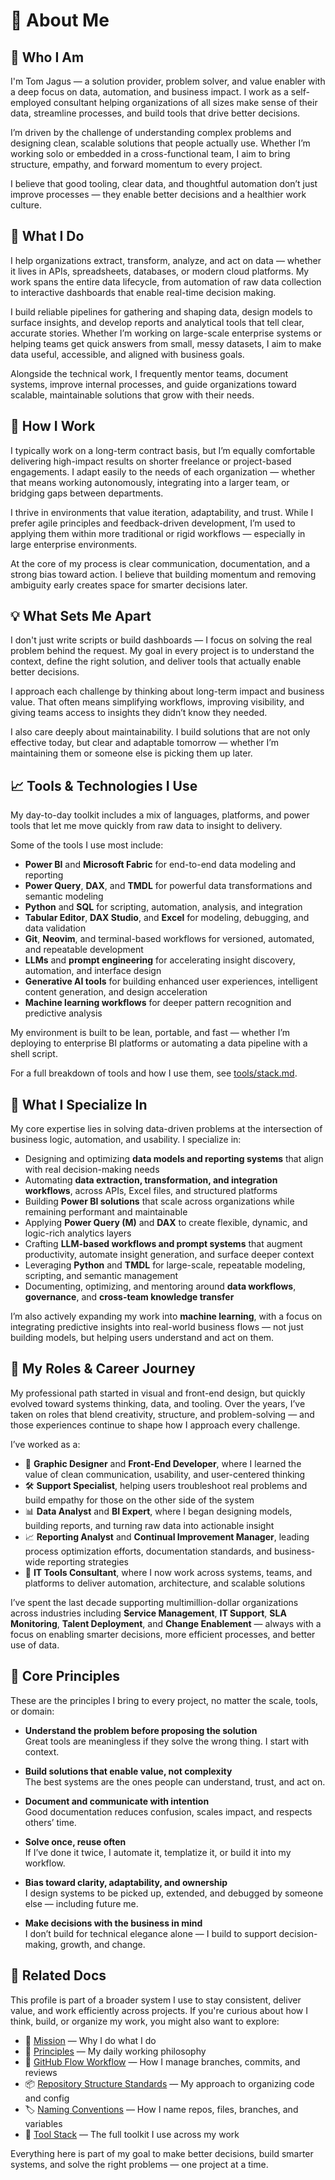 # 👤 About Me

## 🧭 Who I Am

I'm Tom Jagus — a solution provider, problem solver, and value enabler with a deep focus on data, automation, and business impact. I work as a self-employed consultant helping organizations of all sizes make sense of their data, streamline processes, and build tools that drive better decisions.

I’m driven by the challenge of understanding complex problems and designing clean, scalable solutions that people actually use. Whether I’m working solo or embedded in a cross-functional team, I aim to bring structure, empathy, and forward momentum to every project.

I believe that good tooling, clear data, and thoughtful automation don’t just improve processes — they enable better decisions and a healthier work culture.

## 🧰 What I Do

I help organizations extract, transform, analyze, and act on data — whether it lives in APIs, spreadsheets, databases, or modern cloud platforms. My work spans the entire data lifecycle, from automation of raw data collection to interactive dashboards that enable real-time decision making.

I build reliable pipelines for gathering and shaping data, design models to surface insights, and develop reports and analytical tools that tell clear, accurate stories. Whether I’m working on large-scale enterprise systems or helping teams get quick answers from small, messy datasets, I aim to make data useful, accessible, and aligned with business goals.

Alongside the technical work, I frequently mentor teams, document systems, improve internal processes, and guide organizations toward scalable, maintainable solutions that grow with their needs.

## 🧠 How I Work

I typically work on a long-term contract basis, but I’m equally comfortable delivering high-impact results on shorter freelance or project-based engagements. I adapt easily to the needs of each organization — whether that means working autonomously, integrating into a larger team, or bridging gaps between departments.

I thrive in environments that value iteration, adaptability, and trust. While I prefer agile principles and feedback-driven development, I’m used to applying them within more traditional or rigid workflows — especially in large enterprise environments.

At the core of my process is clear communication, documentation, and a strong bias toward action. I believe that building momentum and removing ambiguity early creates space for smarter decisions later.

## 💡 What Sets Me Apart

I don't just write scripts or build dashboards — I focus on solving the real problem behind the request. My goal in every project is to understand the context, define the right solution, and deliver tools that actually enable better decisions.

I approach each challenge by thinking about long-term impact and business value. That often means simplifying workflows, improving visibility, and giving teams access to insights they didn’t know they needed.

I also care deeply about maintainability. I build solutions that are not only effective today, but clear and adaptable tomorrow — whether I’m maintaining them or someone else is picking them up later.

## 📈 Tools & Technologies I Use

My day-to-day toolkit includes a mix of languages, platforms, and power tools that let me move quickly from raw data to insight to delivery.

Some of the tools I use most include:

- **Power BI** and **Microsoft Fabric** for end-to-end data modeling and reporting
- **Power Query**, **DAX**, and **TMDL** for powerful data transformations and semantic modeling
- **Python** and **SQL** for scripting, automation, analysis, and integration
- **Tabular Editor**, **DAX Studio**, and **Excel** for modeling, debugging, and data validation
- **Git**, **Neovim**, and terminal-based workflows for versioned, automated, and repeatable development
- **LLMs** and **prompt engineering** for accelerating insight discovery, automation, and interface design
- **Generative AI tools** for building enhanced user experiences, intelligent content generation, and design acceleration
- **Machine learning workflows** for deeper pattern recognition and predictive analysis

My environment is built to be lean, portable, and fast — whether I’m deploying to enterprise BI platforms or automating a data pipeline with a shell script.

For a full breakdown of tools and how I use them, see [tools/stack.md](../tools/stack.md).

## 🧪 What I Specialize In

My core expertise lies in solving data-driven problems at the intersection of business logic, automation, and usability. I specialize in:

- Designing and optimizing **data models and reporting systems** that align with real decision-making needs
- Automating **data extraction, transformation, and integration workflows**, across APIs, Excel files, and structured platforms
- Building **Power BI solutions** that scale across organizations while remaining performant and maintainable
- Applying **Power Query (M)** and **DAX** to create flexible, dynamic, and logic-rich analytics layers
- Crafting **LLM-based workflows and prompt systems** that augment productivity, automate insight generation, and surface deeper context
- Leveraging **Python** and **TMDL** for large-scale, repeatable modeling, scripting, and semantic management
- Documenting, optimizing, and mentoring around **data workflows**, **governance**, and **cross-team knowledge transfer**

I’m also actively expanding my work into **machine learning**, with a focus on integrating predictive insights into real-world business flows — not just building models, but helping users understand and act on them.

## 🧬 My Roles & Career Journey

My professional path started in visual and front-end design, but quickly evolved toward systems thinking, data, and tooling. Over the years, I’ve taken on roles that blend creativity, structure, and problem-solving — and those experiences continue to shape how I approach every challenge.

I’ve worked as a:

- 🎨 **Graphic Designer** and **Front-End Developer**, where I learned the value of clean communication, usability, and user-centered thinking
- 🛠️ **Support Specialist**, helping users troubleshoot real problems and build empathy for those on the other side of the system
- 📊 **Data Analyst** and **BI Expert**, where I began designing models, building reports, and turning raw data into actionable insight
- 📈 **Reporting Analyst** and **Continual Improvement Manager**, leading process optimization efforts, documentation standards, and business-wide reporting strategies
- 🧩 **IT Tools Consultant**, where I now work across systems, teams, and platforms to deliver automation, architecture, and scalable solutions

I’ve spent the last decade supporting multimillion-dollar organizations across industries including **Service Management**, **IT Support**, **SLA Monitoring**, **Talent Deployment**, and **Change Enablement** — always with a focus on enabling smarter decisions, more efficient processes, and better use of data.

## 📌 Core Principles

These are the principles I bring to every project, no matter the scale, tools, or domain:

- **Understand the problem before proposing the solution**  
  Great tools are meaningless if they solve the wrong thing. I start with context.

- **Build solutions that enable value, not complexity**  
  The best systems are the ones people can understand, trust, and act on.

- **Document and communicate with intention**  
  Good documentation reduces confusion, scales impact, and respects others’ time.

- **Solve once, reuse often**  
  If I’ve done it twice, I automate it, templatize it, or build it into my workflow.

- **Bias toward clarity, adaptability, and ownership**  
  I design systems to be picked up, extended, and debugged by someone else — including future me.

- **Make decisions with the business in mind**  
  I don’t build for technical elegance alone — I build to support decision-making, growth, and change.

## 🔗 Related Docs

This profile is part of a broader system I use to stay consistent, deliver value, and work efficiently across projects. If you're curious about how I think, build, or organize my work, you might also want to explore:

- 📘 [Mission](./mission.md) — Why I do what I do
- 🧭 [Principles](./principles.md) — My daily working philosophy
- 🔁 [GitHub Flow Workflow](../standards/github-flow.md) — How I manage branches, commits, and reviews
- 📦 [Repository Structure Standards](../standards/repository-structure.md) — My approach to organizing code and config
- 🏷️ [Naming Conventions](../standards/naming.md) — How I name repos, files, branches, and variables
- 🧰 [Tool Stack](../tools/stack.md) — The full toolkit I use across my work

Everything here is part of my goal to make better decisions, build smarter systems, and solve the right problems — one project at a time.
